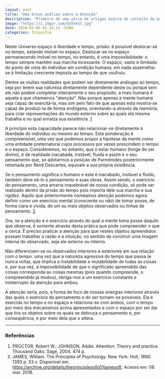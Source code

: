 ```yaml
---
layout: post
title: "Uma breve análise sobre a Atenção"
description: "Primeiro de uma série de artigos acerca do conceito de paid attention"
image: "https://i.imgur.com/Go5nkSt.jpg"
date: 2018-03-06 01:14:13 -0300
categories: filosofia
---
```


Neste Universo espaço é liberdade e tempo, prisão: é possível deslocar-se no tempo, estando imóvel no espaço. Deslocar-se no espaço permanecendo imóvel no tempo, no entanto, é uma impossibilidade: o tempo sempre mantém sua marcha incessante. O espaço, vasto e ilimitado do ponto de vista do indivíduo em condição humana, em nada assemelha-se à limitação crescente imposta ao tempo de que usufruiu.

Dentre as muitas realidades que podem ser diretamente análogas ao tempo, seja por terem sua natureza diretamente dependente deste ou porque sem ele não podem completar inteiramente o seu propósito, a mais humana é aquela a que chamamos "atenção". Não porque apenas a mente humana seja capaz de exercitá-la, mas sim pelo fato de que apenas esta mostra-se capaz de produzi-la de forma endógena, orientando-a através da memória, para criar representações do mundo externo sobre as quais ela mesma trabalha e no qual enraíza sua existência. [1](#1)

A princípio esta capacidade parece não relacionar-se diretamente à liberdade do indivíduo ou mesmo ao tempo. Esta ponderação é compreensível, uma vez que podemos propor a hipótese da mente como uma entidade preternatural cujos processos por vezes prescindem o tempo e o espaço. Consideremos, no entanto, que o estar humano (longe de ser divino), é de realidade inacabada, instável, fluida e assim é o seu pensamento que, se adotarmos a posição de Parmênides posteriormente retomada por René Descartes, equivale a sua própria existência.

Se o pensamento significa o humano e este é inacabado, instável e fluído, também deve sê-lo o pensamento e suas obras. Assim sendo, o exercício do pensamento, uma amarra inquebrável de nossa condição, só pode ser realizado dentro da prisão do tempo pois importa dele sua marcha e sua rigidez. Aquilo que anteriormente nomeamos atenção podemos agora definir como um exercício mental (consciente ou não) de tomar posse, de forma clara e vívida, de um ou mais objetos observados ou linhas de pensamento. [2](#2)

Ora, se a atenção é o exercício através do qual a mente toma posse daquilo que observa, é somente através desta prática que pode compreender o que a cerca. É preciso praticar a atenção para que nestes objetos apreendidos possam trabalhar a razão e a intuição, no sentido de construir uma imagem interna do observado, seja ele externo ou interno.

Não diferenciam-se os observados interiores e exteriores em sua relação com o tempo. uma vez que a natureza agressiva do tempo que passa (e nunca volta), que implica a instabilidade e mutabilidade de todas as coisas e, por sua vez, a impossibilidade de que o significado apreendido das coisas corresponda as coisas mesmas (pois quando compreende, o compreendido já mudou), obriga-nos a um exercício constante e ininterrupto da atenção para ambos.

A atenção seria, pois, a forma de foco de nossas energias interiores através das quais o exercício do pensamento e do ser tornam-se possíveis. Ela é exercida no tempo e no espaço e relaciona-se com ambos, com o tempo por meio dos mecanismos acima apresentados e com o espaço por ser daí que tira os objetos sobre os quais se debruça o pensamento e, por consequência, é por meio dela que o altera.

---

### Referências

1. <a name="1"></a>PROCTOR, Robert W.; JOHNSON, Addie. Attention: Theory and practice. Thousand Oaks: Sage, 2004. 474 p.
2. <a name="2"></a>JAMES, William. The Principles of Psychology. New York: Holt, 1890. 1393 p. 53 v. Disponível em: <https://archive.org/details/theprinciplesofp01jameuoft>. Acesso em: 08 mar. 2018.
